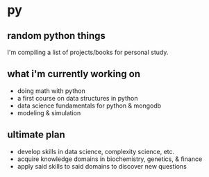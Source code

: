 # py

## random python things

I'm compiling a list of projects/books for personal study.

## what i'm currently working on

- doing math with python
- a first course on data structures in python
- data science fundamentals for python & mongodb
- modeling & simulation

## ultimate plan

- develop skills in data science, complexity science, etc.
- acquire knowledge domains in biochemistry, genetics, & finance
- apply said skills to said domains to discover new questions
